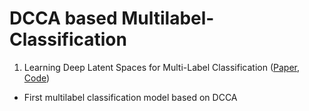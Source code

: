 # DCCA based Multilabel-Classification 

1. Learning Deep Latent Spaces for Multi-Label Classification ([Paper](https://arxiv.org/pdf/1707.00418.pdf), [Code](https://github.com/chulhongsung/Multilabel-Classification/blob/main/src/Yeh2017.py))
- First multilabel classification model based on DCCA

